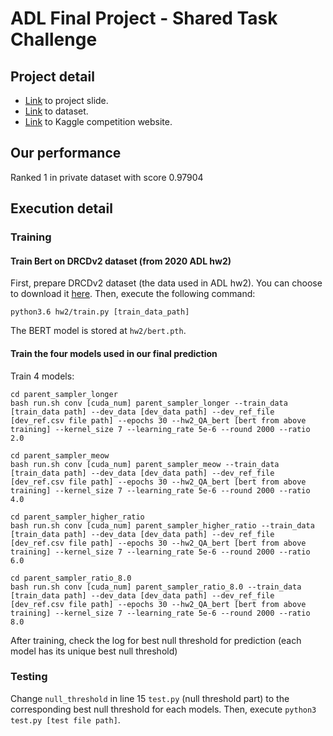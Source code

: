 # ADL Final Project - Shared Task Challenge

## Project detail

* [Link](https://docs.google.com/presentation/d/1KYhOBy_xWjDR3iMWeB0GMMoVvRm-w0ygURxE5qnlPpc/edit#slide=id.p) to project slide.
* [Link](https://drive.google.com/file/d/13vOp9SWnpVd-wlx3arKLBeBb_tCF7h8P/view?usp=sharing) to dataset.
* [Link](https://www.kaggle.com/c/adl-final-project-shared-task-108-spring/leaderboard) to Kaggle competition website.

## Our performance

Ranked 1 in private dataset with score 0.97904

## Execution detail

### Training

#### Train Bert on DRCDv2 dataset (from 2020 ADL hw2)

First, prepare DRCDv2 dataset (the data used in ADL hw2). You can choose to download it [here](140.112.90.200:18679/data.zip). Then, execute the following command:
```
python3.6 hw2/train.py [train_data_path]
```
The BERT model is stored at `hw2/bert.pth`.

#### Train the four models used in our final prediction

Train 4 models:
```
cd parent_sampler_longer
bash run.sh conv [cuda_num] parent_sampler_longer --train_data [train_data path] --dev_data [dev_data path] --dev_ref_file [dev_ref.csv file path] --epochs 30 --hw2_QA_bert [bert from above training] --kernel_size 7 --learning_rate 5e-6 --round 2000 --ratio 2.0
```
```
cd parent_sampler_meow
bash run.sh conv [cuda_num] parent_sampler_meow --train_data [train_data path] --dev_data [dev_data path] --dev_ref_file [dev_ref.csv file path] --epochs 30 --hw2_QA_bert [bert from above training] --kernel_size 7 --learning_rate 5e-6 --round 2000 --ratio 4.0
```
```
cd parent_sampler_higher_ratio
bash run.sh conv [cuda_num] parent_sampler_higher_ratio --train_data [train_data path] --dev_data [dev_data path] --dev_ref_file [dev_ref.csv file path] --epochs 30 --hw2_QA_bert [bert from above training] --kernel_size 7 --learning_rate 5e-6 --round 2000 --ratio 6.0
```
```
cd parent_sampler_ratio_8.0
bash run.sh conv [cuda_num] parent_sampler_ratio_8.0 --train_data [train_data path] --dev_data [dev_data path] --dev_ref_file [dev_ref.csv file path] --epochs 30 --hw2_QA_bert [bert from above training] --kernel_size 7 --learning_rate 5e-6 --round 2000 --ratio 8.0
```

After training, check the log for best null threshold for prediction (each model has its unique best null threshold)

### Testing

Change `null_threshold` in line 15 `test.py` (null threshold part) to the corresponding best null threshold for each models. Then, execute `python3 test.py [test file path]`.
